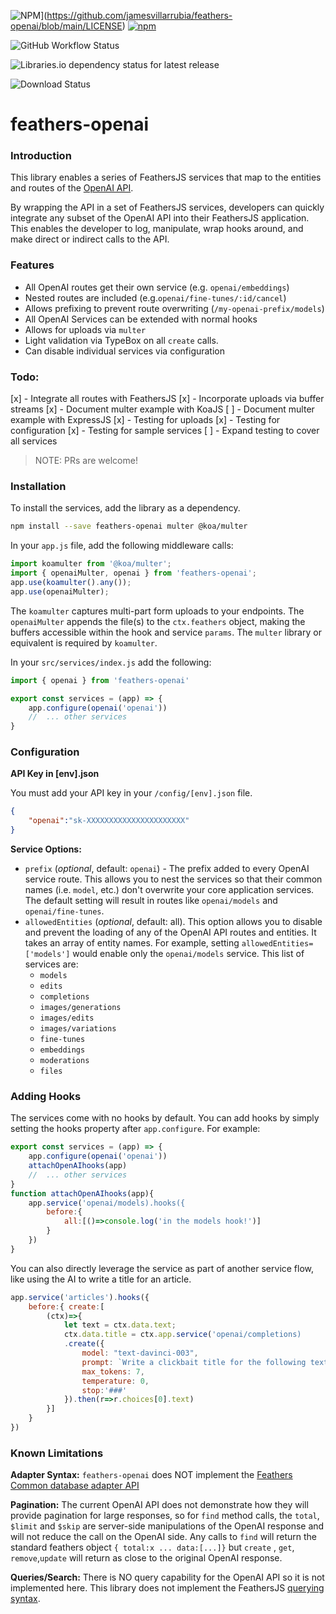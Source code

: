 ![NPM](https://img.shields.io/npm/l/feathers-openai)](https://github.com/jamesvillarrubia/feathers-openai/blob/main/LICENSE) [![npm](https://img.shields.io/npm/v/feathers-openai?label=latest)](https://www.npmjs.com/package/feathers-openai)

  

![GitHub Workflow Status](https://img.shields.io/github/workflow/status/jamesvillarrubia/feathers-openai/Node%20Lint%20&%20Test?label=build%20%26%20lint)

![Libraries.io dependency status for latest release](https://img.shields.io/librariesio/release/npm/feathers-openai)

![Download Status](https://img.shields.io/npm/dm/feathers-openai.svg)

# feathers-openai

### Introduction

This library enables a series of FeathersJS services that map to the entities and routes of the [OpenAI API](https://platform.openai.com/docs/api-reference/introduction).

By wrapping the API in a set of FeathersJS services, developers can quickly integrate any subset of the OpenAI API into their FeathersJS application. This enables the developer to log, manipulate, wrap hooks around, and make direct or indirect calls to the API.

### Features
* All OpenAI routes get their own service (e.g. `openai/embeddings`)
* Nested routes are included (e.g.`openai/fine-tunes/:id/cancel`)
* Allows prefixing to prevent route overwriting (`/my-openai-prefix/models`)
* All OpenAI Services can be extended with normal hooks
* Allows for uploads via `multer`
* Light validation via TypeBox on all `create` calls.
* Can disable individual services via configuration

### Todo:
[x] - Integrate all routes with FeathersJS
[x] - Incorporate uploads via buffer streams
[x] - Document multer example with KoaJS
[ ] - Document multer example with ExpressJS
[x] - Testing for uploads
[x] - Testing for configuration
[x] - Testing for sample services
[ ] - Expand testing to cover all services

> NOTE: PRs are welcome!

### Installation

To install the services, add the library as a dependency.
```bash
npm install --save feathers-openai multer @koa/multer
```  
In your `app.js` file, add the following middleware calls:
```javascript
import koamulter from '@koa/multer';
import { openaiMulter, openai } from 'feathers-openai';
app.use(koamulter().any());
app.use(openaiMulter);
```
The `koamulter` captures multi-part form uploads to your endpoints.  The `openaiMulter` appends the file(s) to the `ctx.feathers` object, making the buffers accessible within the hook and service `params`.  The `multer` library or equivalent is required by `koamulter`.  

In your `src/services/index.js` add the following:

```javascript
import { openai } from 'feathers-openai'

export const services = (app) => {
	app.configure(openai('openai'))
	//	... other services
}
```

### Configuration
__API Key in [env].json__

You must add your API key in your `/config/[env].json` file. 

```json
{
	"openai":"sk-XXXXXXXXXXXXXXXXXXXXXX"
}
```

__Service Options:__

- `prefix` (*optional*, default: `openai`) - The prefix added to every OpenAI service route.  This allows you to nest the services so that their common names (i.e. `model`, etc.) don't overwrite your core application services.  The default setting will result in routes like `openai/models` and `openai/fine-tunes`.
- `allowedEntities` (*optional*, default: all).  This option allows you to disable and prevent the loading of any of the OpenAI API routes and entities.  It takes an array of entity names.  For example, setting `allowedEntities=['models']` would enable only the `openai/models` service. This list of services are:
	- `models`
	- `edits`
	- `completions`
	- `images/generations`
	- `images/edits`
	- `images/variations`
	- `fine-tunes`
	- `embeddings`
	- `moderations`
	- `files`

### Adding Hooks

The services come with no hooks by default.  You can add hooks by simply setting the hooks property after `app.configure`.  For example:

```javascript
export const services = (app) => {
	app.configure(openai('openai'))
	attachOpenAIhooks(app)
	//	... other services
}
function attachOpenAIhooks(app){
	app.service('openai/models).hooks({
		before:{
			all:[()=>console.log('in the models hook!')]
		}
	})
}
```

You can also directly leverage the service as part of another service flow, like using the AI to write a title for an article.

 
```javascript
app.service('articles').hooks({
	before:{ create:[
		(ctx)=>{
			let text = ctx.data.text;
			ctx.data.title = ctx.app.service('openai/completions)
			.create({
				model: "text-davinci-003",
				prompt: `Write a clickbait title for the following text:\n${text}\n####`,
				max_tokens: 7,
				temperature: 0,
				stop:'###'
			}).then(r=>r.choices[0].text)
		}]
	}
})
```


### Known Limitations
__Adapter Syntax:__ `feathers-openai` does NOT implement the [Feathers Common database adapter API](https://docs.feathersjs.com/api/databases/common.html) 

__Pagination:__  The current OpenAI API does not demonstrate how they will provide pagination for large responses, so for `find` method calls, the `total`, `$limit` and `$skip` are server-side manipulations of the OpenAI response and will not reduce the call on the OpenAI side.   Any calls to `find` will return the standard feathers object `{ total:x ... data:[...]}` but `create` , `get`, `remove`,`update` will return as close to the original OpenAI response.  

__Queries/Search:__ There is NO query capability for the OpenAI API so it is not implemented here.  This library does not implement the FeathersJS [querying syntax](https://docs.feathersjs.com/api/databases/querying.html). 

